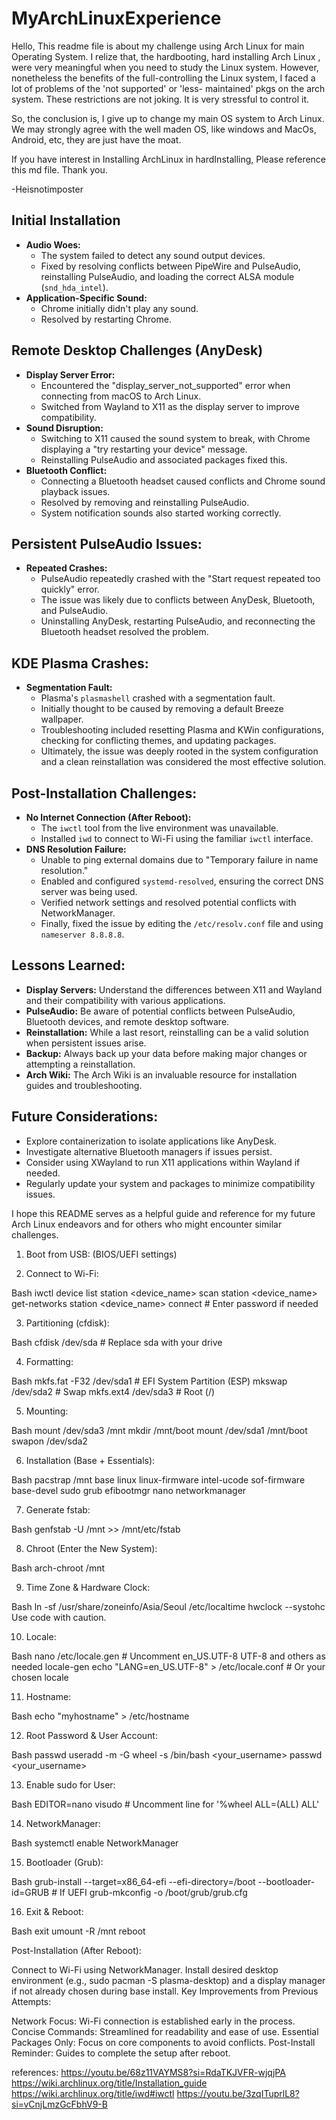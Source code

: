 # MyArchLinuxExperience

Hello, This readme file is about my challenge using Arch Linux for main Operating System.
I relize that, the hardbooting, hard installing Arch Linux , were very meaningful when you need to study the Linux system.
However, nonetheless the benefits of the full-controlling the Linux system, I faced a lot of problems of the 'not supported' or 'less- maintained' pkgs on the arch system. These  restrictions are not joking. It is very stressful to control it.

So, the conclusion is, I give up to change my main OS system to Arch Linux.
We may strongly agree with the well maden OS, like windows and MacOs, Android, etc, they are just have the moat.

If you have interest in Installing ArchLinux in hardInstalling, Please reference this md file.
Thank you.

-Heisnotimposter

## Initial Installation

* **Audio Woes:**
    - The system failed to detect any sound output devices.
    - Fixed by resolving conflicts between PipeWire and PulseAudio, reinstalling PulseAudio, and loading the correct ALSA module (`snd_hda_intel`).
* **Application-Specific Sound:**
    - Chrome initially didn't play any sound.
    - Resolved by restarting Chrome.

## Remote Desktop Challenges (AnyDesk)

* **Display Server Error:**
    - Encountered the "display_server_not_supported" error when connecting from macOS to Arch Linux.
    - Switched from Wayland to X11 as the display server to improve compatibility.
* **Sound Disruption:**
    - Switching to X11 caused the sound system to break, with Chrome displaying a "try restarting your device" message.
    - Reinstalling PulseAudio and associated packages fixed this.
* **Bluetooth Conflict:**
    - Connecting a Bluetooth headset caused conflicts and Chrome sound playback issues.
    - Resolved by removing and reinstalling PulseAudio.
    - System notification sounds also started working correctly.

## Persistent PulseAudio Issues:

* **Repeated Crashes:**
    - PulseAudio repeatedly crashed with the "Start request repeated too quickly" error.
    - The issue was likely due to conflicts between AnyDesk, Bluetooth, and PulseAudio.
    - Uninstalling AnyDesk, restarting PulseAudio, and reconnecting the Bluetooth headset resolved the problem.

## KDE Plasma Crashes:

* **Segmentation Fault:**
    - Plasma's `plasmashell` crashed with a segmentation fault.
    - Initially thought to be caused by removing a default Breeze wallpaper.
    - Troubleshooting included resetting Plasma and KWin configurations, checking for conflicting themes, and updating packages.
    - Ultimately, the issue was deeply rooted in the system configuration and a clean reinstallation was considered the most effective solution.

## Post-Installation Challenges:

* **No Internet Connection (After Reboot):**
    - The `iwctl` tool from the live environment was unavailable.
    - Installed `iwd` to connect to Wi-Fi using the familiar `iwctl` interface.
* **DNS Resolution Failure:**
    - Unable to ping external domains due to "Temporary failure in name resolution."
    - Enabled and configured `systemd-resolved`, ensuring the correct DNS server was being used.
    - Verified network settings and resolved potential conflicts with NetworkManager.
    - Finally, fixed the issue by editing the `/etc/resolv.conf` file and using `nameserver 8.8.8.8`.

## Lessons Learned:

* **Display Servers:** Understand the differences between X11 and Wayland and their compatibility with various applications.
* **PulseAudio:** Be aware of potential conflicts between PulseAudio, Bluetooth devices, and remote desktop software.
* **Reinstallation:** While a last resort, reinstalling can be a valid solution when persistent issues arise.
* **Backup:** Always back up your data before making major changes or attempting a reinstallation.
* **Arch Wiki:** The Arch Wiki is an invaluable resource for installation guides and troubleshooting.

## Future Considerations:

- Explore containerization to isolate applications like AnyDesk.
- Investigate alternative Bluetooth managers if issues persist.
- Consider using XWayland to run X11 applications within Wayland if needed.
- Regularly update your system and packages to minimize compatibility issues.

I hope this README serves as a helpful guide and reference for my future Arch Linux endeavors and for others who might encounter similar challenges.

1. Boot from USB: (BIOS/UEFI settings)

2. Connect to Wi-Fi:

Bash
iwctl
device list
station <device_name> scan
station <device_name> get-networks
station <device_name> connect <SSID>  # Enter password if needed


3. Partitioning (cfdisk):

Bash
cfdisk /dev/sda  # Replace sda with your drive

4. Formatting:

Bash
mkfs.fat -F32 /dev/sda1  # EFI System Partition (ESP)
mkswap /dev/sda2          # Swap
mkfs.ext4 /dev/sda3        # Root (/)

5. Mounting:

Bash
mount /dev/sda3 /mnt
mkdir /mnt/boot
mount /dev/sda1 /mnt/boot
swapon /dev/sda2


6. Installation (Base + Essentials):

Bash
pacstrap /mnt base linux linux-firmware intel-ucode sof-firmware base-devel sudo grub efibootmgr nano networkmanager

7. Generate fstab:

Bash
genfstab -U /mnt >> /mnt/etc/fstab

8. Chroot (Enter the New System):

Bash
arch-chroot /mnt

9. Time Zone & Hardware Clock:

Bash
ln -sf /usr/share/zoneinfo/Asia/Seoul /etc/localtime
hwclock --systohc
Use code with caution.

10. Locale:

Bash
nano /etc/locale.gen   # Uncomment en_US.UTF-8 UTF-8 and others as needed
locale-gen
echo "LANG=en_US.UTF-8" > /etc/locale.conf  # Or your chosen locale

11. Hostname:

Bash
echo "myhostname" > /etc/hostname

12. Root Password & User Account:

Bash
passwd
useradd -m -G wheel -s /bin/bash <your_username>
passwd <your_username>

13. Enable sudo for User:

Bash
EDITOR=nano visudo  # Uncomment line for '%wheel ALL=(ALL) ALL'

14. NetworkManager:

Bash
systemctl enable NetworkManager

15. Bootloader (Grub):

Bash
grub-install --target=x86_64-efi --efi-directory=/boot --bootloader-id=GRUB # If UEFI
grub-mkconfig -o /boot/grub/grub.cfg

16. Exit & Reboot:

Bash
exit
umount -R /mnt
reboot

Post-Installation (After Reboot):

Connect to Wi-Fi using NetworkManager.
Install desired desktop environment (e.g., sudo pacman -S plasma-desktop) and a display manager if not already chosen during base install.
Key Improvements from Previous Attempts:

Network Focus: Wi-Fi connection is established early in the process.
Concise Commands: Streamlined for readability and ease of use.
Essential Packages Only: Focus on core components to avoid conflicts.
Post-Install Reminder: Guides to complete the setup after reboot.

references: 
https://youtu.be/68z11VAYMS8?si=RdaTKJVFR-wjqjPA
https://wiki.archlinux.org/title/Installation_guide
https://wiki.archlinux.org/title/iwd#iwctl
https://youtu.be/3zqITuprlL8?si=vCnjLmzGcFbhV9-B
